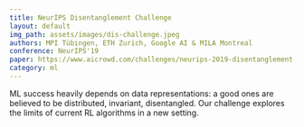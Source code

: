 ```yaml
---
title: NeurIPS Disentanglement Challenge
layout: default
img_path: assets/images/dis-challenge.jpeg
authors: MPI Tübingen, ETH Zurich, Google AI & MILA Montreal
conference: NeurIPS'19
paper: https://www.aicrowd.com/challenges/neurips-2019-disentanglement-challenge
category: ml
---
```


ML success heavily depends on data representations: a good ones are believed to be distributed, invariant, disentangled. 
Our challenge explores the limits of current RL algorithms in a new setting.